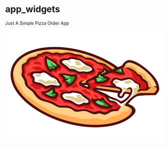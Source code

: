 # app_widgets

Just A Simple Pizza Order App

![screenshot](https://github.com/khoasdk/app_widgets/blob/master/images/pizza.png "Pizza App Screenshot")